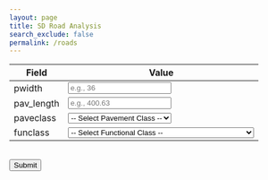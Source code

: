```yaml
---
layout: page
title: SD Road Analysis
search_exclude: false
permalink: /roads
---
```


<table>
  <thead>
    <tr>
      <th>Field</th>
      <th>Value</th>
    </tr>
  </thead>
  <tbody>
    <!-- pwidth -->
    <tr>
      <td title="Width of the pavement in feet (e.g., 24, 36, 48).">
        pwidth
      </td>
      <td>
        <input type="number" name="pwidth" step="0.01" placeholder="e.g., 36" />
      </td>
    </tr>
    <!-- pav_length -->
    <tr>
      <td title="Length of the paved section in feet (e.g., 400.63).">
        pav_length
      </td>
      <td>
        <input type="number" name="pav_length" step="0.01" placeholder="e.g., 400.63" />
      </td>
    </tr>
    <!-- paveclass -->
    <tr>
      <td title="Type of pavement classification. For example, AC Improved, Concrete, etc.">
        paveclass
      </td>
      <td>
        <select name="paveclass">
          <option value="">-- Select Pavement Class --</option>
          <option value="AC Improved">AC Improved</option>
          <option value="AC Overlay">AC Overlay</option>
          <option value="Concrete">Concrete</option>
          <option value="PCC Jointed Concrete">PCC Jointed Concrete</option>
          <option value="UnSurfaced">UnSurfaced</option>
          <!-- Add more categories as needed -->
        </select>
      </td>
    </tr>
    <!-- funclass -->
    <tr>
      <td title="Functional classification of the road. For example, CL 2 LANE SUB-COLLECTOR, RES CUL DE SAC, etc.">
        funclass
      </td>
      <td>
        <select name="funclass">
          <option value="">-- Select Functional Class --</option>
          <option value="CL 2 LANE SUB-COLLECTOR">CL 2 LANE SUB-COLLECTOR</option>
          <option value="RES RESIDENTIAL LOCAL STREET">RES RESIDENTIAL LOCAL STREET</option>
          <option value="COLLECTOR">COLLECTOR</option>
          <option value="CL 2 LANE COLLECTOR WITH 2 WAY LEFT TURN">CL 2 LANE COLLECTOR WITH 2 WAY LEFT TURN</option>
          <option value="CL 4 LN COLLECTOR WITH 2 WY LEFT TURN LN">CL 4 LN COLLECTOR WITH 2 WY LEFT TURN LN</option>
          <option value="RES CUL DE SAC">RES CUL DE SAC</option>
          <option value="ALLEY">ALLEY</option>
          <!-- Add more categories as needed -->
        </select>
      </td>
    </tr>
  </tbody>
</table>

<br />
<button onclick="submitData()">Submit</button>

<div id="response-container" style="margin-top: 20px; border: 1px solid #ccc; padding: 10px; display: none;">
  <h3>Server Response</h3>
  <pre id="response-output" style="white-space: pre-wrap;"></pre>
</div>

<script type="module">
  import { pythonURI, fetchOptions } from "{{site.baseurl}}/assets/js/api/config.js";

  // Define the function and attach it to the window object
  window.submitData = function submitData() {
    // Gather form values
    const pwidth = document.querySelector('input[name="pwidth"]').value;
    const pav_length = document.querySelector('input[name="pav_length"]').value;
    const paveclass = document.querySelector('select[name="paveclass"]').value;
    const funclass = document.querySelector('select[name="funclass"]').value;

    // Construct the payload
    const payload = {
      pwidth: parseFloat(pwidth) || 0,
      pav_length: parseFloat(pav_length) || 0,
      paveclass: paveclass,
      funclass: funclass
    };

    // POST request to /api/roads
    fetch(`${pythonURI}/api/roads`, {
      method: 'POST',
      headers: {
        'Content-Type': 'application/json'
      },
      body: JSON.stringify(payload)
    })
      .then(response => response.json())
      .then(data => {
        // Display the response in the frontend
        const responseContainer = document.getElementById('response-container');
        const responseOutput = document.getElementById('response-output');
        responseOutput.textContent = JSON.stringify(data, null, 2);
        responseContainer.style.display = 'block';
      })
      .catch(error => {
        console.error('Error:', error);
        const responseContainer = document.getElementById('response-container');
        const responseOutput = document.getElementById('response-output');
        responseOutput.textContent = 'Error: ' + error.message;
        responseContainer.style.display = 'block';
      });
  };
</script>
